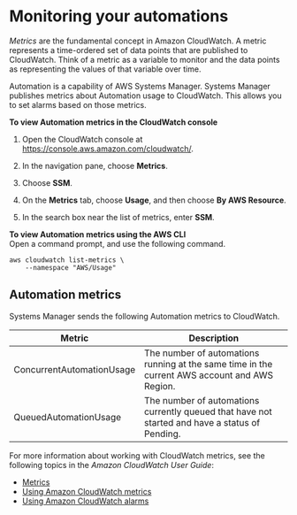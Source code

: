 # Monitoring your automations<a name="monitoring-automation-metrics"></a>

*Metrics* are the fundamental concept in Amazon CloudWatch\. A metric represents a time\-ordered set of data points that are published to CloudWatch\. Think of a metric as a variable to monitor and the data points as representing the values of that variable over time\.

Automation is a capability of AWS Systems Manager\. Systems Manager publishes metrics about Automation usage to CloudWatch\. This allows you to set alarms based on those metrics\.

**To view Automation metrics in the CloudWatch console**

1. Open the CloudWatch console at [https://console\.aws\.amazon\.com/cloudwatch/](https://console.aws.amazon.com/cloudwatch/)\.

1. In the navigation pane, choose **Metrics**\.

1. Choose **SSM**\.

1. On the **Metrics** tab, choose **Usage**, and then choose **By AWS Resource**\.

1. In the search box near the list of metrics, enter **SSM**\.

**To view Automation metrics using the AWS CLI**  
Open a command prompt, and use the following command\.

```
aws cloudwatch list-metrics \
    --namespace "AWS/Usage"
```

## Automation metrics<a name="automation-metrics-and-dimensions"></a>

Systems Manager sends the following Automation metrics to CloudWatch\.


| Metric | Description | 
| --- | --- | 
| ConcurrentAutomationUsage  | The number of automations running at the same time in the current AWS account and AWS Region\. | 
| QueuedAutomationUsage  | The number of automations currently queued that have not started and have a status of Pending\. | 

For more information about working with CloudWatch metrics, see the following topics in the *Amazon CloudWatch User Guide*:
+ [Metrics](https://docs.aws.amazon.com/AmazonCloudWatch/latest/monitoring/cloudwatch_concepts.html#Metric)
+ [Using Amazon CloudWatch metrics](https://docs.aws.amazon.com/AmazonCloudWatch/latest/monitoring/working_with_metrics.html)
+ [Using Amazon CloudWatch alarms](https://docs.aws.amazon.com/AmazonCloudWatch/latest/monitoring/AlarmThatSendsEmail.html)